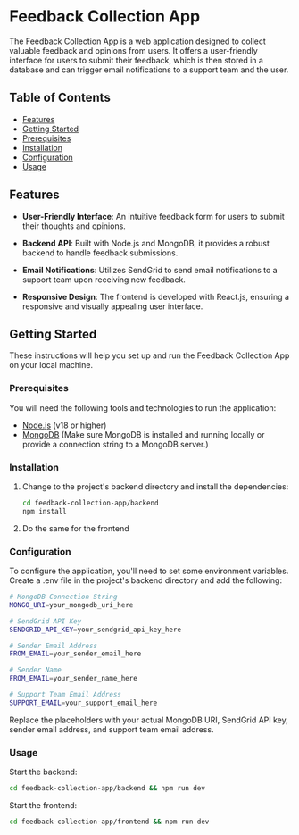 # Feedback Collection App

The Feedback Collection App is a web application designed to collect valuable feedback and opinions from users. It offers a user-friendly interface for users to submit their feedback, which is then stored in a database and can trigger email notifications to a support team and the user.

## Table of Contents

-   [Features](#features)
-   [Getting Started](#getting-started)
-   [Prerequisites](#prerequisites)
-   [Installation](#installation)
-   [Configuration](#configuration)
-   [Usage](#usage)
## Features

-   **User-Friendly Interface**: An intuitive feedback form for users to submit their thoughts and opinions.

-   **Backend API**: Built with Node.js and MongoDB, it provides a robust backend to handle feedback submissions.

-   **Email Notifications**: Utilizes SendGrid to send email notifications to a support team upon receiving new feedback.

-   **Responsive Design**: The frontend is developed with React.js, ensuring a responsive and visually appealing user interface.

## Getting Started

These instructions will help you set up and run the Feedback Collection App on your local machine.

### Prerequisites

You will need the following tools and technologies to run the application:

-   [Node.js](https://nodejs.org/) (v18 or higher)
-   [MongoDB](https://www.mongodb.com/) (Make sure MongoDB is installed and running locally or provide a connection string to a MongoDB server.)

### Installation

1. Change to the project's backend directory and install the dependencies:

    ```bash
    cd feedback-collection-app/backend
    npm install
    ```

2. Do the same for the frontend

### Configuration

To configure the application, you'll need to set some environment variables. Create a .env file in the project's backend directory and add the following:

```bash
# MongoDB Connection String
MONGO_URI=your_mongodb_uri_here

# SendGrid API Key
SENDGRID_API_KEY=your_sendgrid_api_key_here

# Sender Email Address
FROM_EMAIL=your_sender_email_here

# Sender Name
FROM_EMAIL=your_sender_name_here

# Support Team Email Address
SUPPORT_EMAIL=your_support_email_here
```

Replace the placeholders with your actual MongoDB URI, SendGrid API key, sender email address, and support team email address.

### Usage

Start the backend:

```bash
cd feedback-collection-app/backend && npm run dev
```

Start the frontend:

```bash
cd feedback-collection-app/frontend && npm run dev
```


